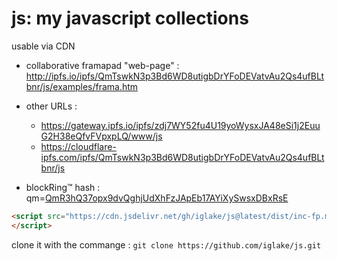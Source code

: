 # js: my javascript collections



usable via CDN

 * collaborative framapad "web-page" : <http://ipfs.io/ipfs/QmTswkN3p3Bd6WD8utigbDrYFoDEVatvAu2Qs4ufBLtbnr/js/examples/frama.htm>
 * other URLs :
    - https://gateway.ipfs.io/ipfs/zdj7WY52fu4U19yoWysxJA48eSi1j2EuuG2H38eQfvFVpxpLQ/www/js
    - https://cloudflare-ipfs.com/ipfs/QmTswkN3p3Bd6WD8utigbDrYFoDEVatvAu2Qs4ufBLtbnr/js

 * blockRing™ hash : qm=[QmR3hQ37opx9dvQghjUdXhFzJApEb17AYiXySwsxDBxRsE](http://gateway.ipfs.io/ipfs/QmR3hQ37opx9dvQghjUdXhFzJApEb17AYiXySwsxDBxRsE)

```html
<script src="https://cdn.jsdelivr.net/gh/iglake/js@latest/dist/inc-fp.min.js">
</script>
 ```




clone it with the commange :
  ```git clone https://github.com/iglake/js.git```

